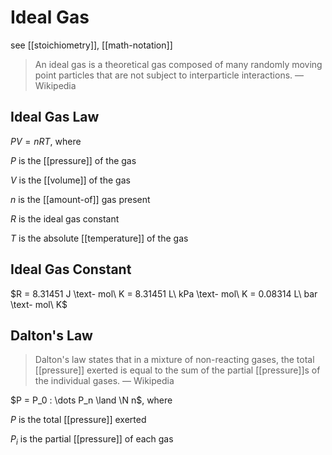 # Ideal Gas

see [[stoichiometry]], [[math-notation]]

> An ideal gas is a theoretical gas composed of many randomly moving point particles that are not subject to interparticle interactions. &mdash; Wikipedia

## Ideal Gas Law

$PV = nRT$, where

$P$ is the [[pressure]] of the gas

$V$ is the [[volume]] of the gas

$n$ is the [[amount-of]] gas present

$R$ is the ideal gas constant

$T$ is the absolute [[temperature]] of the gas

## Ideal Gas Constant

$R = 8.31451 J \text- mol\ K = 8.31451 L\ kPa \text- mol\ K = 0.08314 L\ bar \text- mol\ K$

## Dalton's Law

> Dalton's law states that in a mixture of non-reacting gases, the total [[pressure]] exerted is equal to the sum of the partial [[pressure]]s of the individual gases. &mdash; Wikipedia

$P = P_0 : \dots P_n \land \N n$, where

$P$ is the total [[pressure]] exerted

$P_i$ is the partial [[pressure]] of each gas
